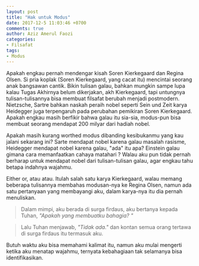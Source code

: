 ```yaml
---
layout: post
title: "Hak untuk Modus"
date: 2017-12-5 11:03:46 +0700
comments: true
author: Aziz Amerul Faozi
categories: 
- Filsafat
tags:
- Modus
---
```

Apakah engkau pernah mendengar kisah Soren Kierkegaard dan Regina Olsen. Si pria koplak (Soren Kierkegaard, yang cacat itu) mencintai seorang anak bangsawan cantik. Bikin tulisan galau, bahkan mungkin sampe lupa kalau Tugas Akhirnya belum dikerjakan, akh Kierkegaard, tapi untungnya tulisan-tulisannya bisa membuat filsafat berubah menjadi postmodern. Nietzsche, Sartre bahkan naskah peraih nobel seperti Sein und Zeit karya Heidegger juga terpengaruh pada perubahan pemikiran Soren Kierkegaard. Apakah engkau masih berfikir bahwa galau itu sia-sia, modus-pun bisa membuat seorang mendapat 200 milyar dari hadiah nobel. 

Apakah masih kurang worthed modus dibanding kesibukanmu yang kau jalani sekarang ini? Sarte mendapat nobel karena galau masalah rasisme, Heidegger mendapat nobel karena galau, "ada" itu apa? Einstein galau gimana cara memanfaatkan cahaya matahari ? Walau aku pun tidak pernah berharap untuk mendapat nobel dari tulisan-tulisan galau, agar engkau tahu betapa indahnya wajahmu. 

Either or, atau atau. Itulah salah satu karya Kierkegaard, walau memang beberapa tulisannya membahas modusan-nya ke Regina Olsen, namun ada satu pertanyaan yang membayangi aku, dalam karya-nya itu dia pernah menuliskan.

> Dalam mimpi, aku berada di surga firdaus, aku bertanya kepada Tuhan, *"Apakah yang membuatku bahagia? "*

> Lalu Tuhan menjawab, *"Tidak ada."* dan kontan semua orang tertawa di surga firdaus itu termasuk aku. 

Butuh waktu aku bisa memahami kalimat itu, namun aku mulai mengerti ketika aku menatap wajahmu, ternyata kebahagiaan tak selamanya bisa identifikasikan. 

